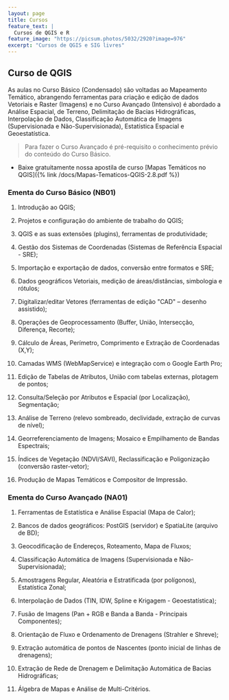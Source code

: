 ```yaml
---
layout: page
title: Cursos
feature_text: |
  Cursos de QGIS e R
feature_image: "https://picsum.photos/5032/2920?image=976"
excerpt: "Cursos de QGIS e SIG livres"
---
```

## Curso de QGIS
As aulas no Curso Básico (Condensado) são voltadas ao Mapeamento Temático, abrangendo ferramentas para criação e edição de dados Vetoriais e Raster (Imagens) e no Curso Avançado (Intensivo) é abordado a Análise Espacial, de Terreno, Delimitação de Bacias Hidrográficas, Interpolação de Dados, Classificação Automática de Imagens (Supervisionada e Não-Supervisionada), Estatística Espacial e Geoestatística.

> Para fazer o Curso Avançado é pré-requisito o conhecimento prévio do conteúdo do Curso Básico.
- Baixe gratuitamente nossa apostila de curso [Mapas Temáticos no QGIS]({% link /docs/Mapas-Tematicos-QGIS-2.8.pdf %})

### Ementa do Curso Básico (NB01)

1. Introdução ao QGIS;

2. Projetos e configuração do ambiente de trabalho do QGIS;

3. QGIS e as suas extensões (plugins), ferramentas de produtividade;

4. Gestão dos Sistemas de Coordenadas (Sistemas de Referência Espacial - SRE);

5. Importação e exportação de dados, conversão entre formatos e SRE;

6. Dados geográficos Vetoriais, medição de áreas/distâncias, simbologia e rótulos;

7. Digitalizar/editar Vetores (ferramentas de edição "CAD" – desenho assistido);

8. Operações de Geoprocessamento (Buffer, União, Intersecção, Diferença, Recorte);

9. Cálculo de Áreas, Perímetro, Comprimento e Extração de Coordenadas (X,Y);

10. Camadas WMS (WebMapService) e integração com o Google Earth Pro;

11. Edição de Tabelas de Atributos, União com tabelas externas, plotagem de pontos;

12. Consulta/Seleção por Atributos e Espacial (por Localização), Segmentação;

13. Análise de Terreno (relevo sombreado, declividade, extração de curvas de nível);

14. Georreferenciamento de Imagens; Mosaico e Empilhamento de Bandas Espectrais;

15. Índices de Vegetação (NDVI/SAVI), Reclassificação e Poligonização (conversão raster-vetor);

16. Produção de Mapas Temáticos e Compositor de Impressão.

### Ementa do Curso Avançado (NA01)

1. Ferramentas de Estatística e Análise Espacial (Mapa de Calor);

2. Bancos de dados geográficos: PostGIS (servidor) e SpatiaLite (arquivo de BD);

3. Geocodificação de Endereços, Roteamento, Mapa de Fluxos;

4. Classificação Automática de Imagens (Supervisionada e Não-Supervisionada);

5. Amostragens Regular, Aleatória e Estratificada (por polígonos), Estatística Zonal;

6. Interpolação de Dados (TIN, IDW, Spline e Krigagem - Geoestatística);

7. Fusão de Imagens (Pan + RGB e Banda a Banda - Principais Componentes);

8. Orientação de Fluxo e Ordenamento de Drenagens (Strahler e Shreve);

9. Extração automática de pontos de Nascentes (ponto inicial de linhas de drenagens);

10. Extração de Rede de Drenagem e Delimitação Automática de Bacias Hidrográficas;

11. Álgebra de Mapas e Análise de Multi-Critérios.
